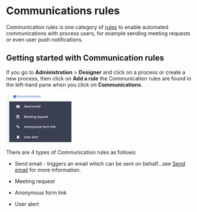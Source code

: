 # Communications rules

Communication rules is one category of [rules](rules/Readme.md) to enable automated communications with process users, for example sending meeting requests or even user push notifications. 

## Getting started with Communication rules ##

If you go to **Administration** > **Designer** and click on a process or create a new process, then click on **Add a rule** the Communication rules are found in the left-hand pane when you click on **Communications**.

![Communication rules](images/communications.png)



There are 4 types of Communication rules as follows:

- Send email - triggers an email which can be sent on behalf...see [Send email](send_email.md) for more information.

- Meeting request

- Anonymous form link

- User alert

  

